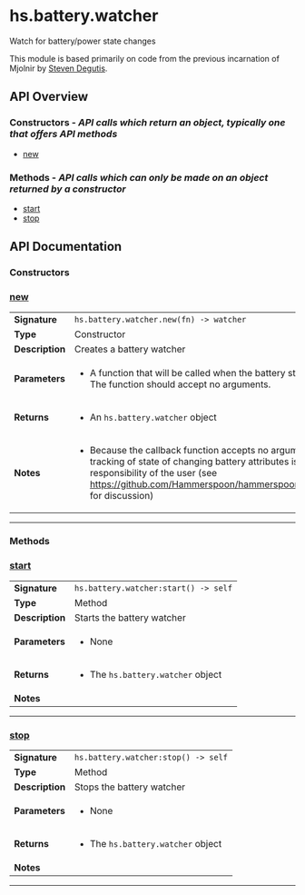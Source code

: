 # hs.battery.watcher

Watch for battery/power state changes

This module is based primarily on code from the previous incarnation of Mjolnir by [Steven Degutis](https://github.com/sdegutis/).

## API Overview
### **Constructors** - _API calls which return an object, typically one that offers API methods_
 * [new](#new)

### **Methods** - _API calls which can only be made on an object returned by a constructor_
 * [start](#start)
 * [stop](#stop)


## API Documentation

### Constructors


### [new](#new)

|                                             |                                                                                     |
| --------------------------------------------|-------------------------------------------------------------------------------------|
| **Signature**                               | `hs.battery.watcher.new(fn) -> watcher`                                                                    |
| **Type**                                    | Constructor                                                                     |
| **Description**                             | Creates a battery watcher                                                                     |
| **Parameters**                              | <ul><li>A function that will be called when the battery state changes. The function should accept no arguments.</li></ul> |
| **Returns**                                 | <ul><li>An `hs.battery.watcher` object</li></ul>          |
| **Notes**                                   | <ul><li>Because the callback function accepts no arguments, tracking of state of changing battery attributes is the responsibility of the user (see https://github.com/Hammerspoon/hammerspoon/issues/166 for discussion)</li></ul>                |

---
### Methods


### [start](#start)

|                                             |                                                                                     |
| --------------------------------------------|-------------------------------------------------------------------------------------|
| **Signature**                               | `hs.battery.watcher:start() -> self`                                                                    |
| **Type**                                    | Method                                                                     |
| **Description**                             | Starts the battery watcher                                                                     |
| **Parameters**                              | <ul><li>None</li></ul> |
| **Returns**                                 | <ul><li>The `hs.battery.watcher` object</li></ul>          |
| **Notes**                                   | <ul></ul>                |

---

### [stop](#stop)

|                                             |                                                                                     |
| --------------------------------------------|-------------------------------------------------------------------------------------|
| **Signature**                               | `hs.battery.watcher:stop() -> self`                                                                    |
| **Type**                                    | Method                                                                     |
| **Description**                             | Stops the battery watcher                                                                     |
| **Parameters**                              | <ul><li>None</li></ul> |
| **Returns**                                 | <ul><li>The `hs.battery.watcher` object</li></ul>          |
| **Notes**                                   | <ul></ul>                |

---
